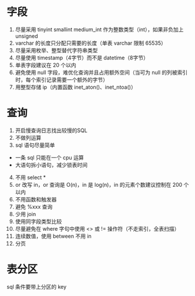# 字段
1. 尽量采用 tinyint smallint medium_int 作为整数类型（int），如果非负加上 unsigned
2. varchar 的长度只分配只需要的长度（单表 varchar 限制 65535）
3. 尽量采用枚举、整型替代字符串类型
4. 尽量使用 timestamp（4字节）而不是 datetime（8字节）
5. 单表字段建议在 20 个以内
6. 避免使用 null 字段，难优化查询并且占用额外空间（当可为 null 的列被索引时，每个索引记录需要一个额外的字节）
7. 用整型存储 ip（内置函数 inet_aton()、inet_ntoa()）

# 查询
1. 开启慢查询日志找出较慢的SQL
2. 不做列运算
3. sql 语句尽量简单
  - 一条 sql 只能在一个 cpu 运算
  - 大语句拆小语句，减少锁表时间
4. 不用 select *
5. or 改写 in，or 查询是 O(n)，in 是 log(n)，in 的元素个数建议控制在 200 个以内
6. 不用函数和触发器
7. 避免 %xxx 查询
8. 少用 join
9. 使用同字段类型比较
10. 尽量避免在 where 字句中使用 <> 或 != 操作符（不走索引，全表扫描） 
11. 连续数值，使用 between 不用 in
12. 分页

# 表分区
sql 条件要带上分区的 key